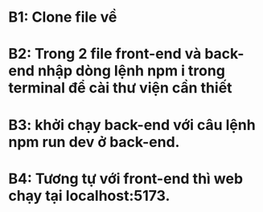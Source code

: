 # B1: Clone file về
# B2: Trong 2 file front-end và back-end nhập dòng lệnh npm i trong terminal để cài thư viện cần thiết
# B3: khởi chạy back-end với câu lệnh npm run dev ở back-end.
# B4: Tương tự với front-end thì web chạy tại localhost:5173.
